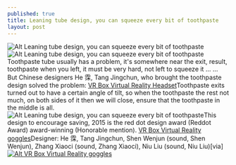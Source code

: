 ```yaml
---
published: true
title: Leaning tube design, you can squeeze every bit of toothpaste
layout: post
---
```

![Alt Leaning tube design, you can squeeze every bit of toothpaste](https://c2.staticflickr.com/8/7445/26925093174_009587512a_t.jpg)![Alt Leaning tube design, you can squeeze every bit of toothpaste](https://c2.staticflickr.com/8/7481/27462197801_fb5b46fa78_b.jpg)Toothpaste tube usually has a problem, it\'s somewhere near the exit, result, toothpaste when you left, it must be very hard, not left to squeeze it ... ... But Chinese designers He 霂, Tang Jingchun, who brought the toothpaste design solved the problem: [VR Box Virtual Reality Headset](https://givenchycase.wordpress.com/2016/03/29/business-ebay-sale-htc-vive-helmet-price-1099/)Toothpaste exits turned out to have a certain angle of tilt, so when the toothpaste the rest not much, on both sides of it then we will close, ensure that the toothpaste in the middle is all.![Alt Leaning tube design, you can squeeze every bit of toothpaste](https://c2.staticflickr.com/8/7364/26926073993_67acf94c33.jpg)This design to encourage saving, 2015 is the red dot design award (Reddot Award) award-winning (Honorable mention). [VR Box Virtual Reality goggles](http://www.wearkits.com/)Designer: He 霂, Tang Jingchun, Shen Wenjun (sound, Shen Wenjun), Zhang Xiaoci (sound, Zhang Xiaoci), Niu Liu (sound, Niu Liu)[via][![Alt VR Box Virtual Reality goggles](http://www.wearkits.com/wp-content/uploads/2016/03/vrbox_side.jpg)](http://www.wearkits.com/)